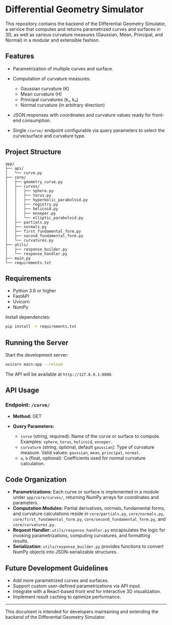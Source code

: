 # Differential Geometry Simulator

This repository contains the backend of the Differential Geometry Simulator, a service that computes and returns parametrized curves and surfaces in 3D, as well as various curvature measures (Gaussian, Mean, Principal, and Normal) in a modular and extensible fashion.

## Features

* Parametrization of multiple curves and surface.
* Computation of curvature measures:

  * Gaussian curvature (K)
  * Mean curvature (H)
  * Principal curvatures (k₁, k₂)
  * Normal curvature (in arbitrary direction)
* JSON responses with coordinates and curvature values ready for front-end consumption.
* Single `/curve/` endpoint configurable via query parameters to select the curve/surface and curvature type.

## Project Structure

```
app/
├── api/
│   └── curve.py               
├── core/
│   ├── geometry_curve.py      
│   ├── curves/               
│   │   ├── sphere.py
│   │   ├── torus.py
│   │   ├── hyperbolic_paraboloid.py
│   │   ├── registry.py
│   │   ├── helicoid.py
│   │   ├── enneper.py
│   │   └── elliptic_paraboloid.py
│   ├── partials.py            
│   ├── normals.py             
│   ├── first_fundamental_form.py
│   ├── second_fundamental_form.py
│   └── curvatures.py          
├── utils/
│   ├── response_builder.py    
│   └── response_handler.py    
├── main.py                    
└── requirements.txt
```

## Requirements

* Python 3.8 or higher
* FastAPI
* Uvicorn
* NumPy

Install dependencies:

```bash
pip install -r requirements.txt
```

## Running the Server

Start the development server:

```bash
uvicorn main:app --reload
```

The API will be available at `http://127.0.0.1:8000`.

## API Usage

### Endpoint: `/curve/`

* **Method:** GET
* **Query Parameters:**

  * `curve` (string, required): Name of the curve or surface to compute. Examples: `sphere`, `torus`, `helicoid`, `enneper`.
  * `curvature` (string, optional, default `gaussian`): Type of curvature measure. Valid values: `gaussian`, `mean`, `principal`, `normal`.
  * `a`, `b` (float, optional): Coefficients used for normal curvature calculation.

## Code Organization

* **Parametrizations:** Each curve or surface is implemented in a module under `app/core/curves/`, returning NumPy arrays for coordinates and parameters.
* **Computation Modules:** Partial derivatives, normals, fundamental forms, and curvature calculations reside in `core/partials.py`, `core/normals.py`, `core/first_fundamental_form.py`, `core/second_fundamental_form.py`, and `core/curvatures.py`.
* **Request Handler:** `utils/response_handler.py` encapsulates the logic for invoking parametrizations, computing curvatures, and formatting results.
* **Serialization:** `utils/response_builder.py` provides functions to convert NumPy objects into JSON-serializable structures.

## Future Development Guidelines

* Add more parametrized curves and surfaces.
* Support custom user-defined parametrizations via API input.
* Integrate with a React-based front end for interactive 3D visualization.
* Implement result caching to optimize performance.

---

This document is intended for developers maintaining and extending the backend of the Differential Geometry Simulator.